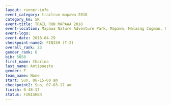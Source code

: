```yaml
---
layout: runner-info 
event_category: trailrun-mapawa-2018 
category_km: 5K 
event-title: TRAIL RUN MAPAWA 2018 
event-location: Mapawa Nature Adventure Park, Mapawa, Malasag Cugman, Cagayan de Oro Philippines 
event-logo: 
event-date: 2018-04-29 
checkpoint-name2: FINISH (T-2) 
overall_rank: 23
gender_rank: 6
bib: 5058
first_name: Charina
last_name: Antipuesto
gender: F
team_name: None
start: Sun, 06-15-00 am
checkpoint2: Sun, 07-03-17 am
finish: 0-48-17
status: FINISHER
---
```

